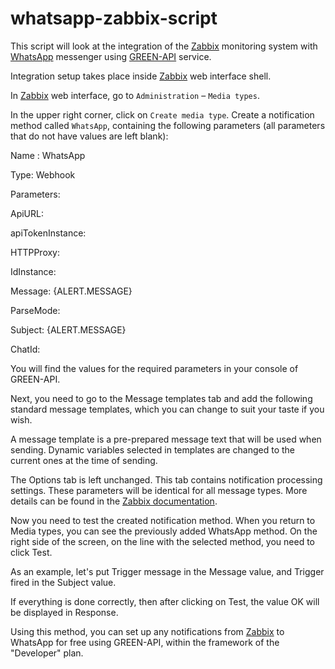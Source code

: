 # whatsapp-zabbix-script
This script will look at the integration of the [Zabbix](https://www.zabbix.com/) monitoring system with [WhatsApp](https://www.whatsapp.com) messenger using [GREEN-API](https://green-api.com/en) service.

Integration setup takes place inside [Zabbix](https://www.zabbix.com/) web interface shell.

In [Zabbix](https://www.zabbix.com/) web interface, go to `Administration` – `Media types`.

In the upper right corner, click on `Create media type`. Create a notification method called `WhatsApp`, containing the following parameters (all parameters that do not have values ​​are left blank):

Name : WhatsApp

Type: Webhook

Parameters:

ApiURL: 

apiTokenInstance:

HTTPProxy:

IdInstance:

Message: {ALERT.MESSAGE}

ParseMode:

Subject: {ALERT.MESSAGE}

ChatId:

You will find the values ​​for the required parameters in your console of GREEN-API.

Next, you need to go to the Message templates tab and add the following standard message templates, which you can change to suit your taste if you wish.

A message template is a pre-prepared message text that will be used when sending. Dynamic variables selected in templates are changed to the current ones at the time of sending.

The Options tab is left unchanged. This tab contains notification processing settings. These parameters will be identical for all message types. More details can be found in the [Zabbix documentation](https://www.zabbix.com/documentation/5.0/en/manual/config/notifications/media).

Now you need to test the created notification method. When you return to Media types, you can see the previously added WhatsApp method. On the right side of the screen, on the line with the selected method, you need to click Test.

As an example, let's put Trigger message in the Message value, and Trigger fired in the Subject value.

If everything is done correctly, then after clicking on Test, the value OK will be displayed in Response.

Using this method, you can set up any notifications from [Zabbix](https://www.zabbix.com/) to WhatsApp for free using GREEN-API, within the framework of the "Developer" plan.